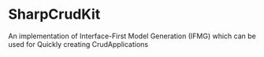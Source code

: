 # SharpCrudKit
An implementation of Interface-First Model Generation (IFMG) which can be used for Quickly creating CrudApplications
